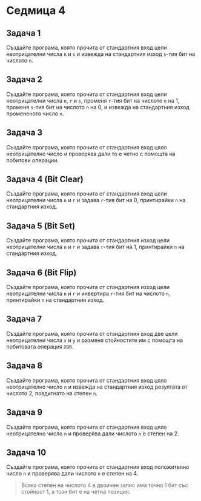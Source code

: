# Седмица 4

## Задача 1

Създайте програма, която прочита от стандартния вход цели неотрицателни числа `n` и `s` и извежда на стандартния изход `s`-тия бит на числото `n`.

## Задача 2

Създайте програма, която прочита от стандартния вход цели неотрицателни числа `n`, `r` и `s`, променя `r`-тия бит на числото `n` на 1, променя `s`-тия бит на числото `n` на 0, и извежда на стандартния изход промененото число `n`.

## Задача 3

Създайте програма, която прочита от стандартния вход цяло неотрицателно число и проверява дали то е четно с помощта на побитови операции.

## Задача 4 (Bit Clear)

Създайте програма, която прочита от стандартния вход цели неотрицателни числа `n` и `r` и задава `r`-тия бит на 0, принтирайки `n` на стандартния изход.

## Задача 5 (Bit Set)

Създайте програма, която прочита от стандартния изход цели неотрицателни числа `n` и `r` и задава `r`-тия бит на 1, принтирайки `n` на стандартния изход.

## Задача 6 (Bit Flip)

Създайте програма, която прочита от стандартния изход цели неотрицателни числа `n` и `r` и инвертира `r`-тия бит на числото `n`, принтирайки `n` на стандартния изход.

## Задача 7

Създайте програма, която прочита от стандартния вход две цели неотрицателни числа `x` и `y` и разменя стойностите им с помощта на побитовата операция `XOR`.

## Задача 8

Създайте програма, която прочита от стандартния вход цяло неотрицателно число `n` и извежда на стандартния изход резултата от числото 2, повдигнато на степен `n`.

## Задача 9

Създайте програма, която прочита от стандартния вход цяло неотрицателно число `n` и проверява дали числото `n` е степен на 2.

## Задача 10

Създайте програма, която прочита от стандартния вход положително число `n` и проверява дали числото `n` е степен на 4.

> Всяка степен на числото 4 в двоичен запис има точно 1 бит със стойност 1, а този бит е на четна позиция.

